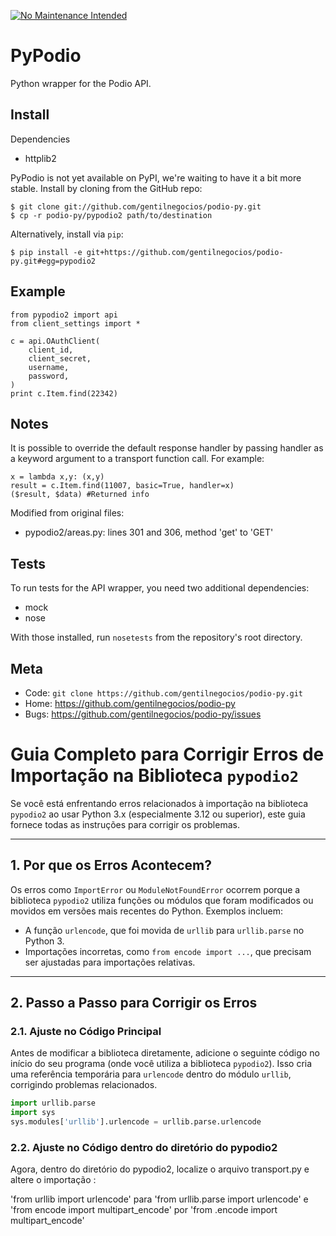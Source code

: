 [![No Maintenance Intended](http://unmaintained.tech/badge.svg)](http://unmaintained.tech/)

PyPodio
=====

Python wrapper for the Podio API.

Install
-------

Dependencies

* httplib2

PyPodio is not yet available on PyPI, we're waiting to have it a bit more
stable. Install by cloning from the GitHub repo:

    $ git clone git://github.com/gentilnegocios/podio-py.git
    $ cp -r podio-py/pypodio2 path/to/destination

Alternatively, install via `pip`:

    $ pip install -e git+https://github.com/gentilnegocios/podio-py.git#egg=pypodio2


Example
-------

    from pypodio2 import api
    from client_settings import *

    c = api.OAuthClient(
        client_id,
        client_secret,
        username,
        password,
    )
    print c.Item.find(22342)

Notes
------

It is possible to override the default response handler by passing handler as
a keyword argument to a transport function call. For example:

    x = lambda x,y: (x,y)
    result = c.Item.find(11007, basic=True, handler=x)
    ($result, $data) #Returned info

Modified from original files:
* pypodio2/areas.py: lines 301 and 306, method 'get' to 'GET'


Tests
-----

To run tests for the API wrapper, you need two additional dependencies:

* mock
* nose

With those installed, run `nosetests` from the repository's root directory.


Meta
----

* Code: `git clone https://github.com/gentilnegocios/podio-py.git`
* Home: <https://github.com/gentilnegocios/podio-py>
* Bugs: <https://github.com/gentilnegocios/podio-py/issues>


# Guia Completo para Corrigir Erros de Importação na Biblioteca `pypodio2`

Se você está enfrentando erros relacionados à importação na biblioteca `pypodio2` ao usar Python 3.x (especialmente 3.12 ou superior), este guia fornece todas as instruções para corrigir os problemas.

---

## **1. Por que os Erros Acontecem?**

Os erros como `ImportError` ou `ModuleNotFoundError` ocorrem porque a biblioteca `pypodio2` utiliza funções ou módulos que foram modificados ou movidos em versões mais recentes do Python. Exemplos incluem:
- A função `urlencode`, que foi movida de `urllib` para `urllib.parse` no Python 3.
- Importações incorretas, como `from encode import ...`, que precisam ser ajustadas para importações relativas.

---

## **2. Passo a Passo para Corrigir os Erros**

### **2.1. Ajuste no Código Principal**

Antes de modificar a biblioteca diretamente, adicione o seguinte código no início do seu programa (onde você utiliza a biblioteca `pypodio2`). Isso cria uma referência temporária para `urlencode` dentro do módulo `urllib`, corrigindo problemas relacionados.

```python
import urllib.parse
import sys
sys.modules['urllib'].urlencode = urllib.parse.urlencode
```

### **2.2. Ajuste no Código dentro do diretório do pypodio2**

 Agora, dentro do diretório do pypodio2, localize o arquivo transport.py e altere o importação :
 
 'from urllib import urlencode'
 para 'from urllib.parse import urlencode'
 e 'from encode import multipart_encode' por 
 'from .encode import multipart_encode'



  
  

